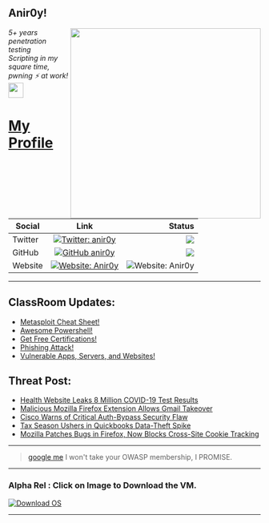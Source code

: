 <h2>Anir0y!</h2>
<img align='right' src="https://github-readme-stats.vercel.app/api?username=anir0y&show_icons=true&theme=dark" width="380">
<p><em>5+ years penetration testing<br>
  Scripting in my square time, pwning ⚡ at work!<img src="https://media.giphy.com/media/WUlplcMpOCEmTGBtBW/giphy.gif" width="30"> 
</em></p>



# [My Profile](https://anir0y.in/refer=githubreadme)

| Social   |      Link      | Status|
|----------|:-------------:|--:|
| Twitter |  [![Twitter: anir0y](https://img.shields.io/twitter/follow/anir0y?label=Follow%20me&style=plastic)](https://twitter.com/anir0y)| ![](https://img.shields.io/badge/Status-Online-blue)|
| GitHub |    [![GitHub anir0y](https://img.shields.io/github/followers/anir0y?label=Fork%20me&style=plastic)](https://github.com/anir0y)   | ![](https://img.shields.io/badge/Status-Online-blue)|
| Website |    [![Website: Anir0y](https://img.shields.io/badge/Website-anir0y.in-blue?style=flat-square&logo=google-chrome)](anir0y.in)    |  ![Website: Anir0y](https://img.shields.io/website?down_color=red&down_message=Server%20is%20Dead&style=flat-square&up_color=green&up_message=Online&url=https%3A%2F%2Fanir0y.in) |

---

## ClassRoom Updates:

<!-- CLASS:START -->
- [Metasploit Cheat Sheet!](https://classroom.anir0y.in/post/metasploit-cheat-sheet/)
- [Awesome Powershell!](https://classroom.anir0y.in/post/ref-powershell/)
- [Get Free Certifications!](https://classroom.anir0y.in/post/blog4/)
- [Phishing Attack!](https://classroom.anir0y.in/post/blog2/)
- [Vulnerable Apps, Servers, and Websites!](https://classroom.anir0y.in/post/blog1/)
<!-- CLASS:END -->

## Threat Post:

<!-- THREAT:START -->
- [Health Website Leaks 8 Million COVID-19 Test Results](https://threatpost.com/health-website-leaks-covid-19-test/164274/)
- [Malicious Mozilla Firefox Extension Allows Gmail Takeover](https://threatpost.com/malicious-mozilla-firefox-gmail/164263/)
- [Cisco Warns of Critical Auth-Bypass Security Flaw](https://threatpost.com/cisco-critical-security-flaw/164255/)
- [Tax Season Ushers in Quickbooks Data-Theft Spike](https://threatpost.com/tax-quickbooks-data-theft/164253/)
- [Mozilla Patches Bugs in Firefox, Now Blocks Cross-Site Cookie Tracking](https://threatpost.com/mozilla-firefox-bugs-cookie-tracking/164246/)
<!-- THREAT:END -->
---


> [google me](https://google.com/search?q=@anir0y) I won't take your OWASP membership, I PROMISE. 

---
### Alpha Rel : Click on Image to Download the VM.
[![Download OS](https://i.imgur.com/4RUjCIA.png)](https://sourceforge.net/projects/classroom-os/files/latest/download)

---

